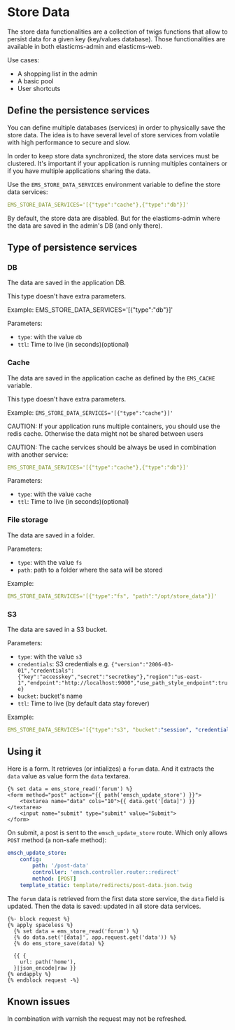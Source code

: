 # Store Data

The store data functionalities are a collection of twigs functions that allow to persist data for a given key (key/values database). Those functionalities are available in both elasticms-admin and elasticms-web.

Use cases:
 * A shopping list in the admin
 * A basic pool
 * User shortcuts

## Define the persistence services

You can define multiple databases (services) in order to physically save the store data. The idea is to have several level of store services from volatile with high performance to secure and slow.

In order to keep store data synchronized, the store data services must be clustered. It's important if your application is running multiples containers or if you have multiple applications sharing the data.

Use the `EMS_STORE_DATA_SERVICES` environment variable to define the store data services:

```yaml
EMS_STORE_DATA_SERVICES='[{"type":"cache"},{"type":"db"}]'
```
 
By default, the store data are disabled. But for the elasticms-admin where the data are saved in the admin's DB (and only there).

## Type of persistence services

### DB

The data are saved in the application DB.

This type doesn't have extra parameters.

Example: EMS_STORE_DATA_SERVICES='[{"type":"db"}]'

Parameters:
* `type`: with the value `db`
* `ttl`: Time to live (in seconds)(optional)

### Cache

The data are saved in the application cache as defined by the `EMS_CACHE` variable.

This type doesn't have extra parameters.

Example: `EMS_STORE_DATA_SERVICES='[{"type":"cache"}]'`

CAUTION: If your application runs multiple containers, you should use the redis cache. Otherwise the data might not be shared between users 

CAUTION: The cache services should be always be used in combination with another service:

```yaml
EMS_STORE_DATA_SERVICES='[{"type":"cache"},{"type":"db"}]'
```

Parameters:
* `type`: with the value `cache`
* `ttl`: Time to live (in seconds)(optional)

### File storage

The data are saved in a folder.

Parameters:
 * `type`: with the value `fs`
 * `path`: path to a folder where the sata will be stored


Example: 
```yaml
EMS_STORE_DATA_SERVICES='[{"type":"fs", "path":"/opt/store_data"}]'
```

### S3

The data are saved in a S3 bucket.

Parameters:
 * `type`: with the value `s3`
 * `credentials`: S3 credentials e.g. `{"version":"2006-03-01","credentials":{"key":"accesskey","secret":"secretkey"},"region":"us-east-1","endpoint":"http://localhost:9000","use_path_style_endpoint":true}`
 * `bucket`: bucket's name
 * `ttl`: Time to live (by default data stay forever)


Example: 
```yaml
EMS_STORE_DATA_SERVICES='[{"type":"s3", "bucket":"session", "credentials": {"version":"2006-03-01","credentials":{"key":"accesskey","secret":"secretkey"},"region":"us-east-1","endpoint":"http://localhost:9000","use_path_style_endpoint":true}}]'
```

## Using it

Here is a form. It retrieves (or intializes) a `forum` data. And it extracts the `data` value as value form the `data` textarea.

```twig
{% set data = ems_store_read('forum') %}
<form method="post" action="{{ path('emsch_update_store') }}">
    <textarea name="data" cols="10">{{ data.get('[data]') }}</textarea>
    <input name="submit" type="submit" value="Submit">
</form>
```

On submit, a post is sent to the `emsch_update_store` route. Which only allows `POST` method (a non-safe method):

```yaml
emsch_update_store:
    config:
        path: '/post-data'
        controller: 'emsch.controller.router::redirect'
        method: [POST]
    template_static: template/redirects/post-data.json.twig
```

The `forum` data is retrieved from the first data store service, the `data` field is updated. Then the data is saved: updated in all store data services.

````twig
{%- block request %}
{% apply spaceless %}
  {% set data = ems_store_read('forum') %}
  {% do data.set('[data]', app.request.get('data')) %}
  {% do ems_store_save(data) %}

  {{ {
    url: path('home'),
  }|json_encode|raw }}
{% endapply %}
{% endblock request -%}
````


## Known issues

In combination with varnish the request may not be refreshed.
